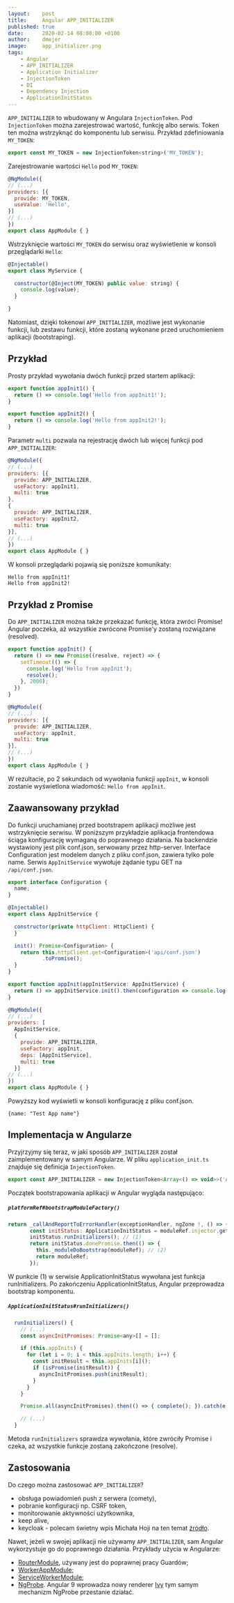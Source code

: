 ```yaml
---
layout:    post
title:     Angular APP_INITIALIZER
published: true
date:      2020-02-14 08:00:00 +0100
author:    dmejer
image:     app_initializer.png
tags:
    - Angular
    - APP_INITIALIZER
    - Application Initializer
    - InjectionToken
    - DI
    - Dependency Injection
    - ApplicationInitStatus
---
```


`APP_INITIALIZER` to wbudowany w Angulara `InjectionToken`.
Pod `InjectionToken` można zarejestrować wartość, funkcję albo serwis. Token ten można wstrzyknąć do komponentu lub serwisu.
Przykład zdefiniowania `MY_TOKEN`:

```js
export const MY_TOKEN = new InjectionToken<string>('MY_TOKEN');
```

Zarejestrowanie wartości `Hello` pod `MY_TOKEN`:

```js
@NgModule({
// (...)
providers: [{
  provide: MY_TOKEN,
  useValue: 'Hello',
}]
// (...)
})
export class AppModule { }
```
Wstrzyknięcie wartości `MY_TOKEN` do serwisu oraz wyświetlenie w konsoli przeglądarki `Hello`:
```js
@Injectable()
export class MyService {

  constructor(@Inject(MY_TOKEN) public value: string) {
    console.log(value);
  }

}
```
Natomiast, dzięki tokenowi `APP_INITIALIZER`, możliwe jest wykonanie funkcji, lub zestawu funkcji, które zostaną wykonane przed uruchomieniem aplikacji (bootstraping).

## Przykład
Prosty przykład wywołania dwóch funkcji przed startem aplikacji:
``` js
export function appInit1() {
  return () => console.log('Hello from appInit1!');
}

export function appInit2() {
  return () => console.log('Hello from appInit2!');
}
```
Parametr `multi` pozwala na rejestrację dwóch lub więcej funkcji pod `APP_INITIALIZER`:
```js
@NgModule({
// (...)
providers: [{
  provide: APP_INITIALIZER,
  useFactory: appInit1,
  multi: true
},
{
  provide: APP_INITIALIZER,
  useFactory: appInit2,
  multi: true
}],
// (...)
})
export class AppModule { }
```
W konsoli przeglądarki pojawią się poniższe komunikaty:
```
Hello from appInit1!
Hello from appInit2!
```

## Przykład z Promise
Do `APP_INITIALIZER` można także przekazać funkcję, która zwróci Promise! Angular poczeka, aż wszystkie zwrócone Promise'y zostaną rozwiązane (resolved).
```js
export function appInit() {
  return () => new Promise((resolve, reject) => {
    setTimeout(() => {
      console.log('Hello from appInit');
      resolve();
    }, 2000);
  })
}

@NgModule({
// (...)
providers: [{
  provide: APP_INITIALIZER,
  useFactory: appInit,
  multi: true
}],
// (...)
})
export class AppModule { }
```
W rezultacie, po 2 sekundach od wywołania funkcji `appInit`, w konsoli zostanie wyświetlona wiadomość: `Hello from appInit`.

## Zaawansowany przykład
Do funkcji uruchamianej przed bootstrapem aplikacji możliwe jest wstrzyknięcie serwisu.
W poniższym przykładzie aplikacja frontendowa ściąga konfigurację wymaganą do poprawnego działania.
Na backendzie wystawiony jest plik conf.json, serwowany przez http-server.
Interface Configuration jest modelem danych z pliku conf.json, zawiera tylko pole name.
Serwis `AppInitService` wywołuje żądanie typu GET na `/api/conf.json`.

```js
export interface Configuration {
  name;
}

@Injectable()
export class AppInitService {

  constructor(private httpClient: HttpClient) {
  }

  init(): Promise<Configuration> {
    return this.httpClient.get<Configuration>('api/conf.json')
           .toPromise();
  }
}
```
```js
export function appInit(appInitService: AppInitService) {
  return () => appInitService.init().then(configuration => console.log(configuration));
}

@NgModule({
// (...)
providers: [
  AppInitService,
  {
    provide: APP_INITIALIZER,
    useFactory: appInit,
    deps: [AppInitService],
    multi: true
  }]
// (...)
})
export class AppModule { }
```
Powyższy kod wyświetli w konsoli konfigurację z pliku conf.json.
```
{name: "Test App name"}
```

## Implementacja w Angularze
Przyjrzyjmy się teraz, w jaki sposób `APP_INITIALIZER` został zaimplementowany w samym Angularze.
W pliku `application_init.ts` znajduje się definicja `InjectionToken`.
```js
export const APP_INITIALIZER = new InjectionToken<Array<() => void>>('Application Initializer');
```
Początek bootstrapowania aplikacji w Angular wygląda następująco:
##### *`platformRef#bootstrapModuleFactory()`*
``` js
return _callAndReportToErrorHandler(exceptionHandler, ngZone !, () => {
       const initStatus: ApplicationInitStatus = moduleRef.injector.get(ApplicationInitStatus);
       initStatus.runInitializers(); // (1)
       return initStatus.donePromise.then(() => {
         this._moduleDoBootstrap(moduleRef); // (2)
         return moduleRef;
       });
```
W punkcie (1) w serwisie ApplicationInitStatus wywołana jest funkcja runInitializers. Po zakończeniu ApplicationInitStatus, Angular przeprowadza bootstrap komponentu.
##### *`ApplicationInitStatus#runInitializers()`*
```js
  runInitializers() {
    // (...)
    const asyncInitPromises: Promise<any>[] = [];

    if (this.appInits) {
      for (let i = 0; i < this.appInits.length; i++) {
        const initResult = this.appInits[i]();
        if (isPromise(initResult)) {
          asyncInitPromises.push(initResult);
        }
      }
    }

    Promise.all(asyncInitPromises).then(() => { complete(); }).catch(e => { this.reject(e); });

    // (...)
  }
```
Metoda `runInitializers` sprawdza wywołania, które zwróciły Promise i czeka, aż wszystkie funkcje zostaną zakończone (resolve).

## Zastosowania
Do czego można zastosować `APP_INITIALIZER`?
* obsługa powiadomień push z serwera (comety),
* pobranie konfiguracji np. CSRF token,
* monitorowanie aktywności użytkownika,
* keep alive,
* keycloak - polecam świetny wpis Michała Hoji na ten temat [źródło](https://blog.consdata.tech/2020/02/01/keycloak-uwierzytelnianie-autoryzacja-springboot-angular.html).

Nawet, jeżeli w swojej aplikacji nie używamy `APP_INITIALIZER`, sam Angular wykorzystuje go do poprawnego działania.
Przykłady użycia w Angularze:
* [RouterModule](https://github.com/angular/angular/blob/e35d9eaa7d5267e9ea4d3fe2b85b88e28aae3f22/packages/router/src/router_module.ts#L510), używany jest do poprawnej pracy Guardów;
* [WorkerAppModule](https://github.com/angular/angular/blob/8.2.x/packages/docs/web_workers/web_workers.md);
* [ServiceWorkerModule](https://github.com/angular/angular/blob/8b88269ae1c0d609e098964e60d08e8472f5aa40/packages/service-worker/src/module.ts#L161);
* [NgProbe](https://github.com/angular/angular/blob/8b88269ae1c0d609e098964e60d08e8472f5aa40/packages/platform-browser/src/dom/debug/ng_probe.ts#L41). Angular 9 wprowadza nowy renderer [Ivy](https://angular.io/guide/ivy) tym samym mechanizm NgProbe przestanie działać.
